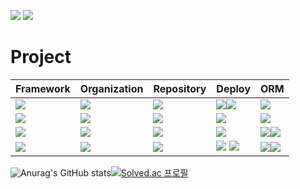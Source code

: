 [ <img src="https://img.shields.io/badge/linked_in-blue?style=for-the-badge&logo=LinkedIn&logoColor=white">](https://www.linkedin.com/in/jovast/)
[ <img src="https://img.shields.io/badge/notion-white?style=for-the-badge&logo=Notion&logoColor=black">](https://hulking-stetson-3ee.notion.site/46f1682c671b4e26bceec503880dda89)
# Project
| Framework                                                                                                | Organization                                                                                                                               | Repository                                                                                                                                                       | Deploy                                                                                                                                                                                                                                                                                            | ORM                                                                                                                                                                                                        |
| -------------------------------------------------------------------------------------------------------- | ------------------------------------------------------------------------------------------------------------------------------------------ | ---------------------------------------------------------------------------------------------------------------------------------------------------------------- | ------------------------------------------------------------------------------------------------------------------------------------------------------------------------------------------------------------------------------------------------------------------------------------------------- | ---------------------------------------------------------------------------------------------------------------------------------------------------------------------------------------------------------- |
| <img src="https://img.shields.io/badge/NestJS-E0234E?style=for-the-badge&logo=NestJS&logoColor=white">   | [<img src="https://img.shields.io/badge/CMI_OSS-000000?style=for-the-badge&logo=Github&logoColor=white">](https://github.com/CMI-OSS)      | [<img src="https://img.shields.io/badge/CBNU_alrami-000000?style=for-the-badge&logo=Github&logoColor=white">](https://github.com/CMI-OSS)                        | [<img src="https://img.shields.io/badge/충림이-414141?style=for-the-badge&logo=Google Play&logoColor=white">](https://play.google.com/store/apps/details?id=com.jaryapp.cmi&hl=ko&gl=US)[<img src="https://img.shields.io/badge/충림이-0D96F6?style=for-the-badge&logo=App Store&logoColor=white">](https://apps.apple.com/kh/app/%EC%B6%A9%EB%A6%BC%EC%9D%B4/id1542030436) | <img src="https://img.shields.io/badge/TypeORM-000000?style=for-the-badge&logo=TypeORM&logoColor=white">                                                                                                   |
| <img src="https://img.shields.io/badge/Express-000000?style=for-the-badge&logo=Express&logoColor=white"> | [<img src="https://img.shields.io/badge/CBNU_OSS-000000?style=for-the-badge&logo=Github&logoColor=white">](https://github.com/cbnusw)      | [<img src="https://img.shields.io/badge/CBNU_judger-000000?style=for-the-badge&logo=Github&logoColor=white">](https://github.com/cbnusw/cbnu_judger_backend_dev) | [<img src="https://img.shields.io/badge/CBNU_Online_Judger-4285F4?style=for-the-badge&logo=Google Chrome&logoColor=white">](https://swjudge.cbnu.ac.kr/main)                                                                                                                                      | <img src="https://img.shields.io/badge/Mongoose-47A248?style=for-the-badge&logo=MongoDB&logoColor=white">                                                                                                  |
| <img src="https://img.shields.io/badge/Spring-6DB33F?style=for-the-badge&logo=Spring&logoColor=white">   | [<img src="https://img.shields.io/badge/ESC-000000?style=for-the-badge&logo=Github&logoColor=white">](https://github.com/ESC-CoM)          | [<img src="https://img.shields.io/badge/esc_server-000000?style=for-the-badge&logo=Github&logoColor=white">](https://github.com/ESC-CoM/esc-server)              | [<img src="https://img.shields.io/badge/blue_spring-4285F4?style=for-the-badge&logo=Google Chrome&logoColor=white">](https://www.bluespring-esc.com/home)                                                                                                                                                                                                                                                                                | <img src="https://img.shields.io/badge/JPA-000000?style=for-the-badge&logo=JPA&logoColor=white"><img src="https://img.shields.io/badge/Querydsl-000000?style=for-the-badge&logo=Querydsl&logoColor=white">                                                                                                           |
| <img src="https://img.shields.io/badge/Spring-6DB33F?style=for-the-badge&logo=Spring&logoColor=white">   | [<img src="https://img.shields.io/badge/GROOM-000000?style=for-the-badge&logo=Github&logoColor=white">](https://github.com/groom-link)          | [<img src="https://img.shields.io/badge/groom_server-000000?style=for-the-badge&logo=Github&logoColor=white">](https://github.com/groom-link/groom-server)              | [<img src="https://img.shields.io/badge/groom-4285F4?style=for-the-badge&logo=Google Chrome&logoColor=white">](https://dev.service.groom.link/)  [<img src="https://img.shields.io/badge/groom-0D96F6?style=for-the-badge&logo=App Store&logoColor=white">](https://github.com/vcho1958/vcho1958/files/10529130/GRoom.app.zip)| <img src="https://img.shields.io/badge/JPA-000000?style=for-the-badge&logo=JPA&logoColor=white"><img src="https://img.shields.io/badge/Querydsl-000000?style=for-the-badge&logo=Querydsl&logoColor=white">                                                   




![Anurag's GitHub stats](https://github-readme-stats.vercel.app/api?username=vcho1958&show_icons=true&theme=radical)[![Solved.ac
프로필](http://mazassumnida.wtf/api/v2/generate_badge?boj=vcho1958)](https://solved.ac/vcho1958)




<!--
**vcho1958/vcho1958** is a ✨ _special_ ✨ repository because its `README.md` (this file) appears on your GitHub profile.

Here are some ideas to get you started:

- 🔭 I’m currently working on ...
- 🌱 I’m currently learning ...
- 👯 I’m looking to collaborate on ...
- 🤔 I’m looking for help with ...
- 💬 Ask me about ...
- 📫 How to reach me: ...
- 😄 Pronouns: ...
- ⚡ Fun fact: ...
-->





<!--
**vcho1958/vcho1958** is a ✨ _special_ ✨ repository because its `README.md` (this file) appears on your GitHub profile.

Here are some ideas to get you started:

- 🔭 I’m currently working on ...
- 🌱 I’m currently learning ...
- 👯 I’m looking to collaborate on ...
- 🤔 I’m looking for help with ...
- 💬 Ask me about ...
- 📫 How to reach me: ...
- 😄 Pronouns: ...
- ⚡ Fun fact: ...
-->
